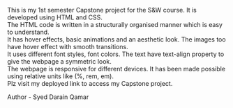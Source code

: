 This is my 1st semester Capstone project for the S&W course. It is developed using HTML and CSS.<br>
The HTML code is written in a structurally organised manner which is easy to understand.<br>
It has hover effects, basic animations and an aesthetic look. The images too have hover effect with smooth transitions.<br>
It uses different font styles, font colors. The text have text-align property to give the webpage a symmetric look.<br>
The webpage is responsive for different devices. It has been made possible using relative units like (%, rem, em).<br>
Plz visit my deployed link to access my Capstone project.<br>

Author - Syed Darain Qamar
